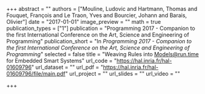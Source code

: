 +++
abstract = ""
authors = ["Mouline, Ludovic and Hartmann, Thomas and Fouquet, François and Le Traon, Yves and Bourcier, Johann and Barais, Olivier"]
date = "2017-01-01"
image_preview = ""
math = true
publication_types = ["1"]
publication = "Programming 2017 - Companion to the first International Conference on the Art, Science and Engineering of Programming"
publication_short = "In *Programming 2017 - Companion to the first International Conference on the Art, Science and Engineering of Programming*"
selected = false
title = "Weaving Rules into Models@run.time for Embedded Smart Systems"
url_code = "https://hal.inria.fr/hal-01609796"
url_dataset = ""
url_pdf = "https://hal.inria.fr/hal-01609796/file/main.pdf"
url_project = ""
url_slides = ""
url_video = ""

+++
